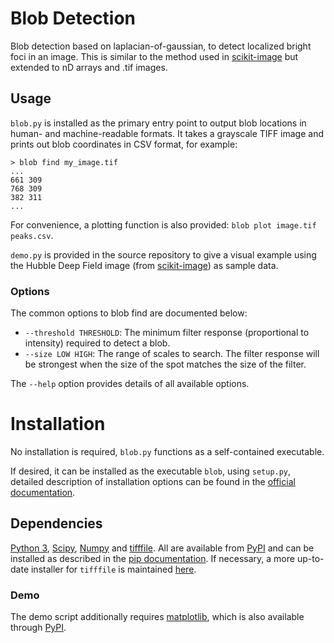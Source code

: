 # Blob Detection

Blob detection based on laplacian-of-gaussian, to detect localized bright foci
in an image. This is similar to the method used in [scikit-image][skimage-log]
but extended to nD arrays and .tif images.

## Usage

`blob.py` is installed as the primary entry point to output blob locations in
human- and machine-readable formats. It takes a grayscale TIFF image and prints
out blob coordinates in CSV format, for example:

    > blob find my_image.tif
    ...
    661 309
    768 309
    382 311
    ...

For convenience, a plotting function is also provided: `blob plot image.tif
peaks.csv`.

`demo.py` is provided in the source repository to give a visual example using
the Hubble Deep Field image (from [scikit-image][skimage]) as sample data.

### Options

The common options to blob find are documented below:

- `--threshold THRESHOLD`: The minimum filter response (proportional to
  intensity) required to detect a blob.
- `--size LOW HIGH`: The range of scales to search. The filter response will be
  strongest when the size of the spot matches the size of the filter.

The `--help` option provides details of all available options.

# Installation

No installation is required, `blob.py` functions as a self-contained executable.

If desired, it can be installed as the executable `blob`, using `setup.py`,
detailed description of installation options can be found in the
[official documentation][setuptools].

## Dependencies

[Python 3][python], [Scipy][scipy], [Numpy][numpy] and [tifffile][tifffile]. All
are available from [PyPI][pypi] and can be installed as described in the
[pip documentation][pip-install]. If necessary, a more up-to-date installer for
`tifffile` is maintained [here](https://github.com/kwohlfahrt/tifffile).

### Demo

The demo script additionally requires [matplotlib][matplotlib], which is also
available through [PyPI][pypi].

[setuptools]: https://docs.python.org/3.3/install/#the-new-standard-distutils
[python]: https://python.org
[scipy]: https://scipy.org
[numpy]: https://www.numpy.org
[tifffile]: http://www.lfd.uci.edu/~gohlke/code/tifffile.py.html
[matplotlib]: http://matplotlib.org
[skimage]: http://scikit-image.org
[skimage-log]: http://scikit-image.org/docs/dev/auto_examples/plot_blob.html#laplacian-of-gaussian-log
[pypi]: https://pypi.python.org/pypi
[pip-install]: https://pip.pypa.io/en/stable/user_guide/#installing-packages
